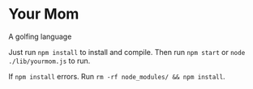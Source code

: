 # Your Mom
A golfing language

Just run `npm install` to install and compile. Then run `npm start` or `node ./lib/yourmom.js` to run.

If `npm install` errors. Run `rm -rf node_modules/ && npm install`.
